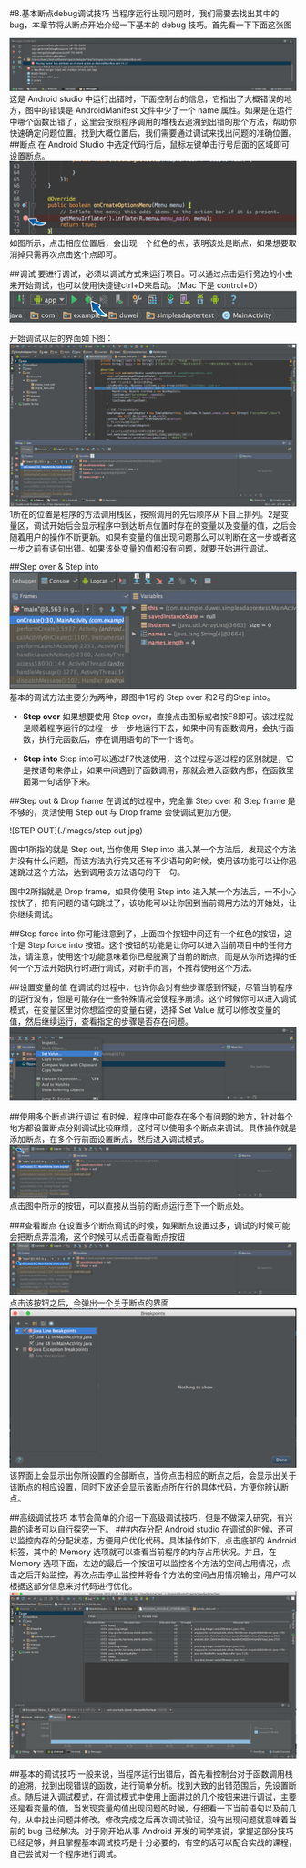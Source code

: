 #8.基本断点debug调试技巧
当程序运行出现问题时，我们需要去找出其中的 bug，本章节将从断点开始介绍一下基本的 debug 技巧。首先看一下下面这张图

![error](images/error.png)
这是 Android studio 中运行出错时，下面控制台的信息，它指出了大概错误的地方，图中的错误是 AndroidManifest 文件中少了一个 name 属性。如果是在运行中哪个函数出错了，这里会按照程序调用的堆栈去追溯到出错的那个方法，帮助你快速确定问题位置。找到大概位置后，我们需要通过调试来找出问题的准确位置。
##断点
在 Android Studio 中选定代码行后，鼠标左键单击行号后面的区域即可设置断点。
![断点](images/断点.jpg)
如图所示，点击相应位置后，会出现一个红色的点，表明该处是断点，如果想要取消掉只需再次点击这个点即可。

##调试
要进行调试，必须以调试方式来运行项目。可以通过点击运行旁边的小虫来开始调试，也可以使用快捷键ctrl+D来启动。（Mac 下是 control+D）
![debug](images/debug.jpg)

开始调试以后的界面如下图：
![debugView](images/debugView.jpg)
1所在的位置是程序的方法调用栈区，按照调用的先后顺序从下自上排列。2是变量区，调试开始后会显示程序中到达断点位置时存在的变量以及变量的值，之后会随着用户的操作不断更新。如果有变量的值出现问题那么可以判断在这一步或者这一步之前有语句出错。如果该处变量的值都没有问题，就要开始进行调试。

##Step over & Step into
![step](images/step.jpg)
基本的调试方法主要分为两种，即图中1号的 Step over 和2号的Step into。

* **Step over**  如果想要使用 Step over，直接点击图标或者按F8即可。该过程就是顺着程序运行的过程一步一步地运行下去，如果中间有函数调用，会执行函数，执行完函数后，停在调用语句的下一个语句。

* **Step into**  Step into可以通过F7快速使用，这个过程与逐过程的区别就是，它是按语句来停止，如果中间遇到了函数调用，那就会进入函数内部，在函数里面第一句话停下来。

##Step out & Drop frame
在调试的过程中，完全靠 Step over 和 Step frame 是不够的，灵活使用 Step out 与 Drop frame 会使调试更加方便。

![STEP OUT](./images/step out.jpg)

图中1所指的就是 Step out, 当你使用 Step into 进入某一个方法后，发现这个方法并没有什么问题，而该方法执行完又还有不少语句的时候，使用该功能可以让你迅速跳过这个方法，达到调用该方法语句的下一句。

图中2所指就是 Drop frame，如果你使用 Step into 进入某一个方法后，一不小心按快了，把有问题的语句跳过了，该功能可以让你回到当前调用方法的开始处，让你继续调试。

##Step force into
你可能注意到了，上面四个按钮中间还有一个红色的按钮，这个是 Step force into 按钮。这个按钮的功能是让你可以进入当前项目中的任何方法，请注意，使用这个功能意味着你已经脱离了当前的断点，而是从你所选择的任何一个方法开始执行时进行调试，对新手而言，不推荐使用这个方法。

##设置变量的值
在调试的过程中，也许你会对有些步骤感到怀疑，尽管当前程序的运行没有，但是可能存在一些特殊情况会使程序崩溃。这个时候你可以进入调试模式，在变量区里对你想监控的变量右键，选择 Set Value 就可以修改变量的值，然后继续运行，查看指定的步骤是否存在问题。
![Set Value](images/setValue.png)

##使用多个断点进行调试
有时候，程序中可能存在多个有问题的地方，针对每个地方都设置断点分别调试比较麻烦，这时可以使用多个断点来调试。具体操作就是添加断点，在多个行前面设置断点，然后进入调试模式。
![multi bp](images/nextPoint.jpg)
点击图中所示的按钮，可以直接从当前的断点运行至下一个断点处。

###查看断点
在设置多个断点调试的时候，如果断点设置过多，调试的时候可能会把断点弄混淆，这个时候可以点击查看断点按钮
![view bp](images/Viewpoint.jpg)
点击该按钮之后，会弹出一个关于断点的界面
![view bp menu](images/viewBreakPoint.png)
该界面上会显示出你所设置的全部断点，当你点击相应的断点之后，会显示出关于该断点的相应设置，同时下放还会显示该断点所在行的具体代码，方便你辨认断点。

##高级调试技巧
本节会简单的介绍一下高级调试技巧，但是不做深入研究，有兴趣的读者可以自行探究一下。
###内存分配
Android studio 在调试的时候，还可以监控内存的分配状态，方便用户优化代码。具体操作如下，点击底部的 Android 标签，其中的 Memory 选项就可以查看当前程序的内存占用状况。并且，在 Memory 选项下面，左边的最后一个按钮可以监控各个方法的空间占用情况，点击之后开始监控，再次点击停止监控并将各个方法的空间占用情况输出，用户可以根据这部分信息来对代码进行优化。
![allocation](images/allocation.png)

##基本的调试技巧
一般来说，当程序运行出错后，首先看控制台对于函数调用栈的追溯，找到出现错误的函数，进行简单分析。找到大致的出错范围后，先设置断点。随后进入调试模式，在调试模式中使用上面讲过的几个按钮来进行调试，主要还是看变量的值。当发现变量的值出现问题的时候，仔细看一下当前语句以及前几句，从中找出问题并修改。修改完成之后再次调试验证，没有出现问题就意味着当前的 bug 已经解决。对于刚开始从事 Android 开发的同学来说，掌握这部分技巧已经足够，并且掌握基本调试技巧是十分必要的，有空的话可以配合实战的课程，自己尝试对一个程序进行调试。

